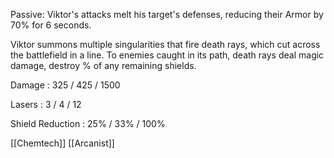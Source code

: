 Passive: Viktor's attacks melt his target's defenses, reducing their Armor by 70% for 6 seconds.  
  
Viktor summons multiple singularities that fire death rays, which cut across the battlefield in a line. To enemies caught in its path, death rays deal magic damage, destroy % of any remaining shields.

Damage : 325 / 425 / 1500

Lasers : 3 / 4 / 12

Shield Reduction : 25% / 33% / 100%

[[Chemtech]]
[[Arcanist]]
